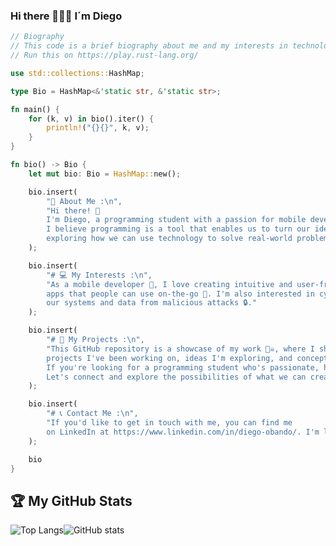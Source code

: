 ### Hi there 🖖🖖🖖 I´m Diego

```rust
// Biography
// This code is a brief biography about me and my interests in technology.
// Run this on https://play.rust-lang.org/

use std::collections::HashMap;

type Bio = HashMap<&'static str, &'static str>;

fn main() {
    for (k, v) in bio().iter() {
        println!("{}{}", k, v);
    }
}

fn bio() -> Bio {
    let mut bio: Bio = HashMap::new();

    bio.insert(
        "👋 About Me :\n",
        "Hi there! 👋
        I'm Diego, a programming student with a passion for mobile development 📱 and cybersecurity 💻. 
        I believe programming is a tool that enables us to turn our ideas 💡 into reality ✨ (and 💲), and I enjoy
        exploring how we can use technology to solve real-world problems 🤔."
    );

    bio.insert(
        "# 💻 My Interests :\n",
        "As a mobile developer 📱, I love creating intuitive and user-friendly
        apps that people can use on-the-go 💖. I'm also interested in cybersecurity and how we can protect
        our systems and data from malicious attacks 🔒."
    );

    bio.insert(
        "# 🚀 My Projects :\n",
        "This GitHub repository is a showcase of my work 🏴‍☠️, where I share
        projects I've been working on, ideas I'm exploring, and concepts I'm learning 📝.
        If you're looking for a programming student who's passionate, hardworking, and curious, then look no further 😎.
        Let's connect and explore the possibilities of what we can create together! 💻"
    );

    bio.insert(
        "# 📞 Contact Me :\n",
        "If you'd like to get in touch with me, you can find me
        on LinkedIn at https://www.linkedin.com/in/diego-obando/. I'm looking forward to hearing from you!"
    );

    bio
}
```
## :trophy: My GitHub Stats

![Top Langs](https://github-readme-stats.vercel.app/api/top-langs/?username=Dieg0Code&theme=vue-dark)![GitHub stats](https://github-readme-stats.vercel.app/api?username=Dieg0code&show_icons=true&title_color=fff&icon_color=79ff97&text_color=9f9f9f&bg_color=151515&count_private=true)



